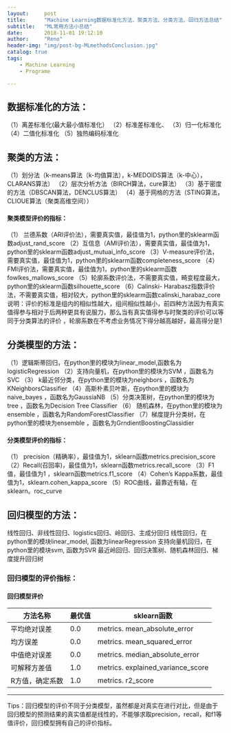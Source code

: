 ```yaml
---
layout:     post
title:      "Machine Learning数据标准化方法、聚类方法、分类方法、回归方法总结"
subtitle:   "ML常用方法小总结"
date:       2018-11-01 19:12:10
author:     "Reno"
header-img: "img/post-bg-MLmethodsConclusion.jpg"
catalog: true
tags:
    - Machine Learning
    - Programe

---
```


## 数据标准化的方法： 

（1）离差标准化(最大最小值标准化） 
（2）标准差标准化、 
（3）归一化标准化 
（4）二值化标准化 
（5）独热编码标准化 

## 聚类的方法： 
（1）划分法（k-means算法（k-均值算法），k-MEDOIDS算法（k-中心），CLARANS算法） 
（2）层次分析方法（BIRCH算法，cure算法） 
（3）基于密度的方法（DBSCAN算法，DENCLUS算法） 
（4）基于网格的方法（STING算法，CLIOUE算法（聚类高维空间）） 

#### 聚类模型评价的指标： 

（1） 兰德系数（ARI评价法），需要真实值，最佳值为1，python里的sklearm函数adjust_rand_score 
（2）互信息（AMI评价法），需要真实值，最佳值为1，python里的sklearm函数adjust_mutuai_info_score 
（3）V-measure评价法， 需要真实值，最佳值为1，python里的sklearm函数completeness_score 
（4）FMI评价法，需要真实值，最佳值为1，python里的sklearm函数fowlkes_mallows_score 
（5）轮廓系数评价法，不需要真实值，畸变程度最大，python里的sklearm函数silhouette_score 
（6）Calinski- Harabasz指数评价法，不需要真实值，相对较大，python里的sklearm函数calinski_harabaz_core 
说明：评价的标准是组内的相似性越大，组间相似性越小，前四种方法因为有真实值得参与相对于后两种更具有说服力，那么当有真实值得参与时聚类的评价可以等同于分类算法的评价 ，轮廓系数在不考虑业务情况下得分越高越好，最高得分是1 

## 分类模型的方法： 
（1）逻辑斯蒂回归，在python里的模块为linear_model,函数名为logisticRegression 
（2）支持向量机，在python里的模块为SVM ，函数名为SVC 
（3） k最近邻分类，在python里的模块为neighbors ，函数名为KNeighborsClassifier 
（4）高斯朴素贝叶斯，在python里的模块为naive_bayes ，函数名为GaussiaNB 
（5）分类决策树，在python里的模块为tree ，函数名为Decision Tree Classifier 
（6） 随机森林，在python里的模块为ensemble ，函数名为RandomForestClassifier 
（7）梯度提升分类树，在python里的模块为ensemble ，函数名为GrndientBoostingClassidier 

#### 分类模型评价的指标： 

（1） precision（精确率），最佳值为1，sklearn函数metrics.precision_score 
（2）Recall(召回率)，最佳值为1，sklearn函数metrics.recall_score 
（3）F1 值，最佳值为1 ，sklearn函数metrics.f1_score 
（4）Cohen’s Kappa系数，最佳值为1，sklearn.cohen_kappa_score 
（5）ROC曲线，最靠近有轴，在sklearn。roc_curve 

## 回归模型的方法： 
线性回归、非线性回归、logistics回归、岭回归、主成分回归 
线性回归，在python里的模块linear_model, 函数为linearRegression 
支持向量机回归，在python里的模块svm, 函数为SVR 
最近岭回归、回归决策树、随机森林回归、梯度提升回归树

### 回归模型的评价指标： 

#### 回归模型评价

| 方法名称        | 最优值 | sklearn函数                       |
| --------------- | ------ | --------------------------------- |
| 平均绝对误差    | 0.0    | metrics. mean_absolute_error      |
| 均方误差        | 0.0    | metrics. mean_squared_error       |
| 中值绝对误差    | 0.0    | metrics. median_absolute_error    |
| 可解释方差值    | 1.0    | metrics. explained_variance_score |
| R方值，确定系数 | 1.0    | metrics. r2_score                 |

---

Tips：回归模型的评价不同于分类模型，虽然都是对真实在进行对比，但是由于回归模型的预测结果的真实值都是线性的，不能够求取precision，recall，和f1等值评价，回归模型拥有自己的评价指标。 